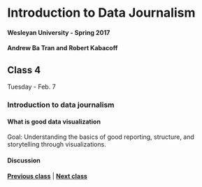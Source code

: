 # Introduction to Data Journalism
  
#### Wesleyan University - Spring 2017
  
**Andrew Ba Tran and Robert Kabacoff**
  
## Class 4
Tuesday - Feb. 7
                             
### Introduction to data journalism
                             
#### What is good data visualization
                             
Goal: Understanding the basics of good reporting, structure, and storytelling through visualizations.
                             
#### Discussion

                   
**[Previous class](class3.md)** | **[Next class](class5.md)**
